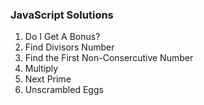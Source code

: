 ### JavaScript Solutions

1. Do I Get A Bonus?
2. Find Divisors Number
3. Find the First Non-Consercutive Number
4. Multiply
5. Next Prime
6. Unscrambled Eggs
